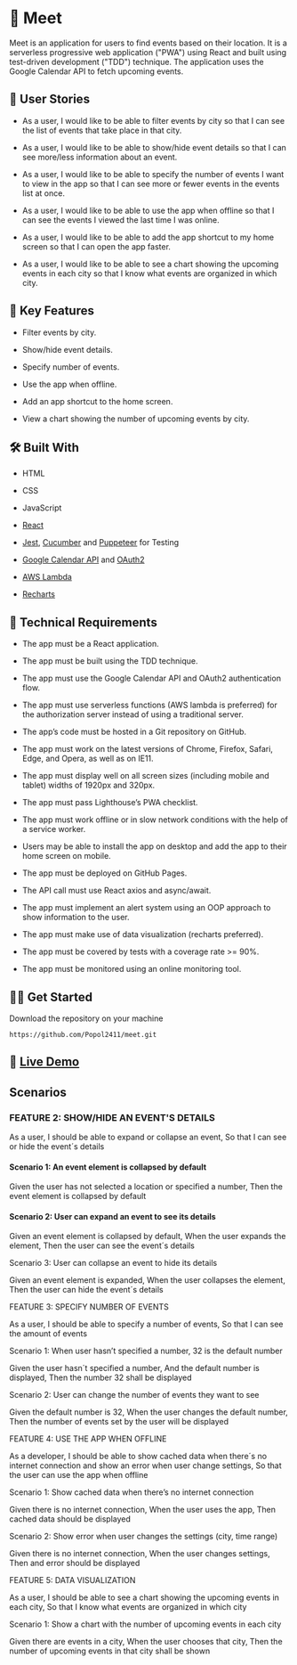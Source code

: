 # :seedling: Meet

Meet is an application for users to find events based on their location. It is a serverless progressive web application ("PWA") using React and built using test-driven development ("TDD") technique. The application uses the Google Calendar API to fetch upcoming events.

## :speech_balloon: User Stories

- As a user, I would like to be able to filter events by city so that I can see the list of events that take place in that city.

- As a user, I would like to be able to show/hide event details so that I can see more/less information about an event.

- As a user, I would like to be able to specify the number of events I want to view in the app so that I can see more or fewer events in the events list at once.

- As a user, I would like to be able to use the app when offline so that I can see the events I viewed the last time I was online.

- As a user, I would like to be able to add the app shortcut to my home screen so that I can open the app faster.

- As a user, I would like to be able to see a chart showing the upcoming events in each city so that I know what events are organized in which city.

## :key: Key Features 

- Filter events by city.

- Show/hide event details.

- Specify number of events.

- Use the app when offline.

- Add an app shortcut to the home screen.

- View a chart showing the number of upcoming events by city.

## :hammer_and_wrench: Built With 

- HTML

- CSS

- JavaScript
 
- [React](https://reactjs.org/)

- [Jest](https://jestjs.io/), [Cucumber](https://cucumber.io/) and [Puppeteer](https://github.com/puppeteer/puppeteer) for Testing

- [Google Calendar API](https://developers.google.com/calendar/api) and [OAuth2](https://oauth.net/2/)

- [AWS Lambda](https://aws.amazon.com/lambda/)

- [Recharts](https://recharts.org/)

## :page_with_curl: Technical Requirements

- The app must be a React application. 

- The app must be built using the TDD technique.

- The app must use the Google Calendar API and OAuth2 authentication flow.

- The app must use serverless functions (AWS lambda is preferred) for the authorization server instead of using a traditional server.

- The app’s code must be hosted in a Git repository on GitHub.

- The app must work on the latest versions of Chrome, Firefox, Safari, Edge, and Opera, as well as on IE11.

- The app must display well on all screen sizes (including mobile and tablet) widths of 1920px and 320px.

- The app must pass Lighthouse’s PWA checklist.

- The app must work offline or in slow network conditions with the help of a service worker.

- Users may be able to install the app on desktop and add the app to their home screen on mobile.

- The app must be deployed on GitHub Pages.

- The API call must use React axios and async/await.

- The app must implement an alert system using an OOP approach to show information to the user.

- The app must make use of data visualization (recharts preferred).

- The app must be covered by tests with a coverage rate >= 90%.

- The app must be monitored using an online monitoring tool.

## :man_technologist: Get Started

Download the repository on your machine 
```
https://github.com/Popol2411/meet.git
```

## :rocket: <a href="https://myflix-popol2411.netlify.app/">Live Demo</a> 





## Scenarios

### FEATURE 2: SHOW/HIDE AN EVENT'S DETAILS

As a user,
I should be able to expand or collapse an event,
So that I can see or hide the event´s details

#### Scenario 1: An event element is collapsed by default

Given the user has not selected a location or specified a number,
Then the event element is collapsed by default

#### Scenario 2: User can expand an event to see its details

Given an event element is collapsed by default,
When the user expands the element,
Then the user can see the event´s details

Scenario 3: User can collapse an event to hide its details

Given an event element is expanded,
When the user collapses the element,
Then the user can hide the event´s details


FEATURE 3: SPECIFY NUMBER OF EVENTS

As a user,
I should be able to specify a number of events,
So that I can see the amount of events

Scenario 1: When user hasn’t specified a number, 32 is the default number

Given the user hasn´t specified a number,
And the default number is displayed,
Then the number 32 shall be displayed

Scenario 2: User can change the number of events they want to see

Given the default number is 32,
When the user changes the default number,
Then the number of events set by the user will be displayed


FEATURE 4: USE THE APP WHEN OFFLINE

As a developer,
I should be able to show cached data when there´s no internet connection and show an error when user change settings,
So that the user can use the app when offline

Scenario 1: Show cached data when there’s no internet connection

Given there is no internet connection,
When the user uses the app,
Then cached data should be displayed

Scenario 2: Show error when user changes the settings (city, time range)

Given there is no internet connection,
When the user changes settings,
Then and error should be displayed

FEATURE 5: DATA VISUALIZATION

As a user, 
I should be able to see a chart showing the upcoming events in each city, 
So that I know what events are organized in which city

Scenario 1: Show a chart with the number of upcoming events in each city

Given there are events in a city,
When the user chooses that city,
Then the number of upcoming events in that city shall be shown
